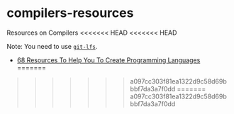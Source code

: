 # compilers-resources
Resources on Compilers
<<<<<<< HEAD
<<<<<<< HEAD

Note: You need to use [`git-lfs`](https://git-lfs.github.com/).

- [68 Resources To Help You To Create Programming Languages](https://tomassetti.me/resources-create-programming-languages/?utm_source=newsletter&utm_medium=email&utm_campaign=onboardingsequence)
=======
>>>>>>> a097cc303f81ea1322d9c58d69bbbf7da3a7f0dd
=======
>>>>>>> a097cc303f81ea1322d9c58d69bbbf7da3a7f0dd
